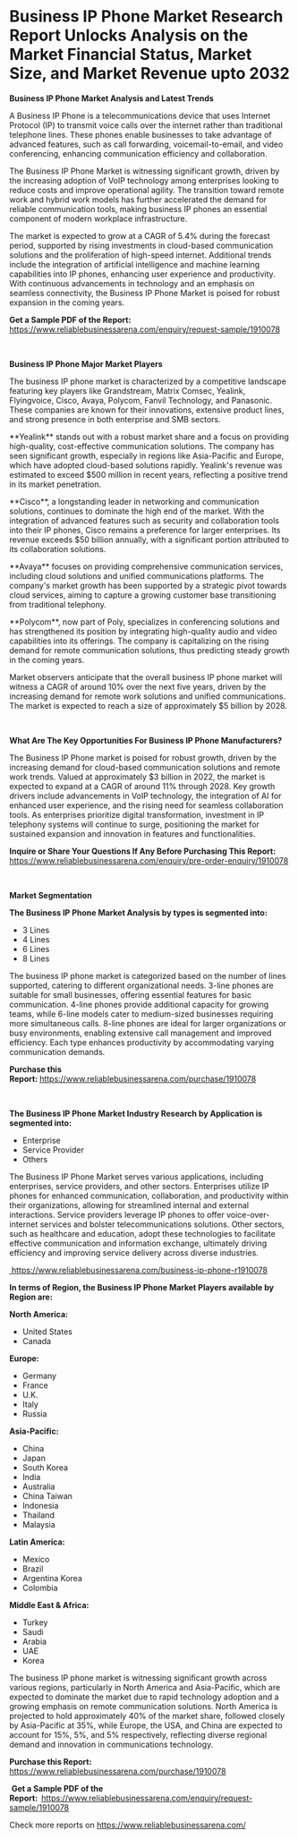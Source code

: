 <p><h1>Business IP Phone Market Research Report Unlocks Analysis on the Market Financial Status, Market Size, and Market Revenue upto 2032</h1></p><p><strong>Business IP Phone Market Analysis and Latest Trends</strong></p>
<p><p>A Business IP Phone is a telecommunications device that uses Internet Protocol (IP) to transmit voice calls over the internet rather than traditional telephone lines. These phones enable businesses to take advantage of advanced features, such as call forwarding, voicemail-to-email, and video conferencing, enhancing communication efficiency and collaboration. </p><p>The Business IP Phone Market is witnessing significant growth, driven by the increasing adoption of VoIP technology among enterprises looking to reduce costs and improve operational agility. The transition toward remote work and hybrid work models has further accelerated the demand for reliable communication tools, making business IP phones an essential component of modern workplace infrastructure. </p><p>The market is expected to grow at a CAGR of 5.4% during the forecast period, supported by rising investments in cloud-based communication solutions and the proliferation of high-speed internet. Additional trends include the integration of artificial intelligence and machine learning capabilities into IP phones, enhancing user experience and productivity. With continuous advancements in technology and an emphasis on seamless connectivity, the Business IP Phone Market is poised for robust expansion in the coming years.</p></p>
<p><strong>Get a Sample PDF of the Report:&nbsp;</strong> <a href="https://www.reliablebusinessarena.com/enquiry/request-sample/1910078?utm_campaign=3014&utm_medium=2&utm_source=Github&utm_content=ia&utm_term=08042025&utm_id=business-ip-phone">https://www.reliablebusinessarena.com/enquiry/request-sample/1910078</a></p>
<p>&nbsp;</p>
<p><strong>Business IP Phone Major Market Players</strong></p>
<p><p>The business IP phone market is characterized by a competitive landscape featuring key players like Grandstream, Matrix Comsec, Yealink, Flyingvoice, Cisco, Avaya, Polycom, Fanvil Technology, and Panasonic. These companies are known for their innovations, extensive product lines, and strong presence in both enterprise and SMB sectors.</p><p>**Yealink** stands out with a robust market share and a focus on providing high-quality, cost-effective communication solutions. The company has seen significant growth, especially in regions like Asia-Pacific and Europe, which have adopted cloud-based solutions rapidly. Yealink's revenue was estimated to exceed $500 million in recent years, reflecting a positive trend in its market penetration.</p><p>**Cisco**, a longstanding leader in networking and communication solutions, continues to dominate the high end of the market. With the integration of advanced features such as security and collaboration tools into their IP phones, Cisco remains a preference for larger enterprises. Its revenue exceeds $50 billion annually, with a significant portion attributed to its collaboration solutions.</p><p>**Avaya** focuses on providing comprehensive communication services, including cloud solutions and unified communications platforms. The company's market growth has been supported by a strategic pivot towards cloud services, aiming to capture a growing customer base transitioning from traditional telephony.</p><p>**Polycom**, now part of Poly, specializes in conferencing solutions and has strengthened its position by integrating high-quality audio and video capabilities into its offerings. The company is capitalizing on the rising demand for remote communication solutions, thus predicting steady growth in the coming years.</p><p>Market observers anticipate that the overall business IP phone market will witness a CAGR of around 10% over the next five years, driven by the increasing demand for remote work solutions and unified communications. The market is expected to reach a size of approximately $5 billion by 2028.</p></p>
<p>&nbsp;</p>
<p><strong>What Are The Key Opportunities For Business IP Phone Manufacturers?</strong></p>
<p><p>The Business IP Phone market is poised for robust growth, driven by the increasing demand for cloud-based communication solutions and remote work trends. Valued at approximately $3 billion in 2022, the market is expected to expand at a CAGR of around 11% through 2028. Key growth drivers include advancements in VoIP technology, the integration of AI for enhanced user experience, and the rising need for seamless collaboration tools. As enterprises prioritize digital transformation, investment in IP telephony systems will continue to surge, positioning the market for sustained expansion and innovation in features and functionalities.</p></p>
<p><strong>Inquire or Share Your Questions If Any Before Purchasing This Report:</strong> <a href="https://www.reliablebusinessarena.com/enquiry/pre-order-enquiry/1910078?utm_campaign=3014&utm_medium=2&utm_source=Github&utm_content=ia&utm_term=08042025&utm_id=business-ip-phone">https://www.reliablebusinessarena.com/enquiry/pre-order-enquiry/1910078</a></p>
<p>&nbsp;</p>
<p><strong>Market Segmentation</strong></p>
<p><strong>The Business IP Phone Market Analysis by types is segmented into:</strong></p>
<p><ul><li>3 Lines</li><li>4 Lines</li><li>6 Lines</li><li>8 Lines</li></ul></p>
<p><p>The business IP phone market is categorized based on the number of lines supported, catering to different organizational needs. 3-line phones are suitable for small businesses, offering essential features for basic communication. 4-line phones provide additional capacity for growing teams, while 6-line models cater to medium-sized businesses requiring more simultaneous calls. 8-line phones are ideal for larger organizations or busy environments, enabling extensive call management and improved efficiency. Each type enhances productivity by accommodating varying communication demands.</p></p>
<p><strong>Purchase this Report:&nbsp;</strong><a href="https://www.reliablebusinessarena.com/purchase/1910078?utm_campaign=3014&utm_medium=2&utm_source=Github&utm_content=ia&utm_term=08042025&utm_id=business-ip-phone">https://www.reliablebusinessarena.com/purchase/1910078</a></p>
<p>&nbsp;</p>
<p><strong>The Business IP Phone Market Industry Research by Application is segmented into:</strong></p>
<p><ul><li>Enterprise</li><li>Service Provider</li><li>Others</li></ul></p>
<p><p>The Business IP Phone Market serves various applications, including enterprises, service providers, and other sectors. Enterprises utilize IP phones for enhanced communication, collaboration, and productivity within their organizations, allowing for streamlined internal and external interactions. Service providers leverage IP phones to offer voice-over-internet services and bolster telecommunications solutions. Other sectors, such as healthcare and education, adopt these technologies to facilitate effective communication and information exchange, ultimately driving efficiency and improving service delivery across diverse industries.</p></p>
<p><a href="https://www.reliablebusinessarena.com/business-ip-phone-r1910078?utm_campaign=3014&utm_medium=2&utm_source=Github&utm_content=ia&utm_term=08042025&utm_id=business-ip-phone">&nbsp;https://www.reliablebusinessarena.com/business-ip-phone-r1910078</a></p>
<p><strong>In terms of Region, the Business IP Phone Market Players available by Region are:</strong></p>
<p>
    <p> <strong> North America: </strong>
        <ul>
            <li>United States</li>
            <li>Canada</li>
        </ul>
        </p> 
    <p> <strong> Europe: </strong>
        <ul>
            <li>Germany</li>
            <li>France</li>
            <li>U.K.</li>
            <li>Italy</li>
            <li>Russia</li>
        </ul>
        </p> 
    <p> <strong> Asia-Pacific: </strong>
        <ul>
            <li>China</li>
            <li>Japan</li>
            <li>South Korea</li>
            <li>India</li>
            <li>Australia</li>
            <li>China Taiwan</li>
            <li>Indonesia</li>
            <li>Thailand</li>
            <li>Malaysia</li>
        </ul>
        </p> 
    <p> <strong> Latin America: </strong>
        <ul>
            <li>Mexico</li>
            <li>Brazil</li>
            <li>Argentina Korea</li>
            <li>Colombia</li>
        </ul>
        </p> 
    <p> <strong> Middle East & Africa: </strong>
        <ul>
            <li>Turkey</li>
            <li>Saudi</li>
            <li>Arabia</li>
            <li>UAE</li>
            <li>Korea</li>
        </ul>
    </p>
    </p>
<p><p>The business IP phone market is witnessing significant growth across various regions, particularly in North America and Asia-Pacific, which are expected to dominate the market due to rapid technology adoption and a growing emphasis on remote communication solutions. North America is projected to hold approximately 40% of the market share, followed closely by Asia-Pacific at 35%, while Europe, the USA, and China are expected to account for 15%, 5%, and 5% respectively, reflecting diverse regional demand and innovation in communications technology.</p></p>
<p><strong>Purchase this Report: </strong><a href="https://www.reliablebusinessarena.com/purchase/1910078?utm_campaign=3014&utm_medium=2&utm_source=Github&utm_content=ia&utm_term=08042025&utm_id=business-ip-phone">https://www.reliablebusinessarena.com/purchase/1910078</a></p>
<p>&nbsp;<strong>Get a Sample PDF of the Report:&nbsp;&nbsp;</strong><a href="https://www.reliablebusinessarena.com/enquiry/request-sample/1910078?utm_campaign=3014&utm_medium=2&utm_source=Github&utm_content=ia&utm_term=08042025&utm_id=business-ip-phone">https://www.reliablebusinessarena.com/enquiry/request-sample/1910078</a></p>
<p><strong></strong></p>
<p>Check more reports on <a href="https://www.reliablebusinessarena.com/?utm_campaign=3014&utm_medium=2&utm_source=Github&utm_content=ia&utm_term=08042025&utm_id=business-ip-phone">https://www.reliablebusinessarena.com/</a></p>